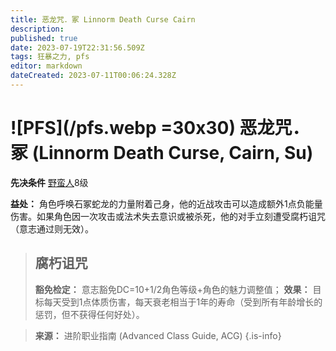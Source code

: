 ```yaml
---
title: 恶龙咒．冢 Linnorm Death Curse Cairn
description: 
published: true
date: 2023-07-19T22:31:56.509Z
tags: 狂暴之力, pfs
editor: markdown
dateCreated: 2023-07-11T00:06:24.328Z
---
```


# ![PFS](/pfs.webp =30x30) 恶龙咒．冢 (Linnorm Death Curse, Cairn, Su)

**先决条件** [野蛮人](/野蛮人)8级

**益处：** 角色呼唤石冢蛇龙的力量附着己身，他的近战攻击可以造成额外1点负能量伤害。如果角色因一次攻击或法术失去意识或被杀死，他的对手立刻遭受腐朽诅咒（意志通过则无效）。

> ## 腐朽诅咒
> **豁免检定：** 意志豁免DC=10+1/2角色等级+角色的魅力调整值；
> **效果：** 目标每天受到1点体质伤害，每天衰老相当于1年的寿命（受到所有年龄增长的惩罚，但不获得任何好处）。

> **来源：** 进阶职业指南 (Advanced Class Guide, ACG)
{.is-info}

